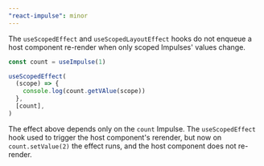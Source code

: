 ```yaml
---
"react-impulse": minor
---
```


The `useScopedEffect` and `useScopedLayoutEffect` hooks do not enqueue a host component re-render when only scoped Impulses' values change.

```ts
const count = useImpulse(1)

useScopedEffect(
  (scope) => {
    console.log(count.getVAlue(scope))
  },
  [count],
)
```

The effect above depends only on the `count` Impulse. The `useScopedEffect` hook used to trigger the host component's rerender, but now on `count.setValue(2)` the effect runs, and the host component does not re-render.
